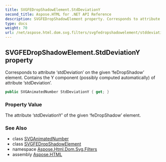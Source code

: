 ```yaml
---
title: SVGFEDropShadowElement.StdDeviationY
second_title: Aspose.HTML for .NET API Reference
description: SVGFEDropShadowElement property. Corresponds to attribute stdDeviation on the given feDropShadow element. Contains the Y component possibly computed automatically of attribute stdDeviation
type: docs
weight: 70
url: /net/aspose.html.dom.svg.filters/svgfedropshadowelement/stddeviationy/
---
```

## SVGFEDropShadowElement.StdDeviationY property

Corresponds to attribute ‘stdDeviation’ on the given ‘feDropShadow’ element. Contains the Y component (possibly computed automatically) of attribute ‘stdDeviation’.

```csharp
public SVGAnimatedNumber StdDeviationY { get; }
```

### Property Value

The attribute ‘stdDeviationY’ of the given ‘feDropShadow’ element.

### See Also

* class [SVGAnimatedNumber](../../../aspose.html.dom.svg.datatypes/svganimatednumber/)
* class [SVGFEDropShadowElement](../)
* namespace [Aspose.Html.Dom.Svg.Filters](../../../aspose.html.dom.svg.filters/)
* assembly [Aspose.HTML](../../../)
